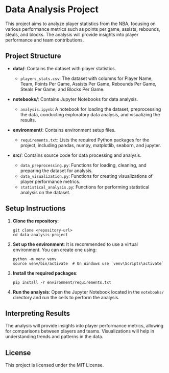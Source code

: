 # Data Analysis Project

This project aims to analyze player statistics from the NBA, focusing on various performance metrics such as points per game, assists, rebounds, steals, and blocks. The analysis will provide insights into player performance and team contributions.

## Project Structure

- **data/**: Contains the dataset with player statistics.
  - `players_stats.csv`: The dataset with columns for Player Name, Team, Points Per Game, Assists Per Game, Rebounds Per Game, Steals Per Game, and Blocks Per Game.
  
- **notebooks/**: Contains Jupyter Notebooks for data analysis.
  - `analysis.ipynb`: A notebook for loading the dataset, preprocessing the data, conducting exploratory data analysis, and visualizing the results.
  
- **environment/**: Contains environment setup files.
  - `requirements.txt`: Lists the required Python packages for the project, including pandas, numpy, matplotlib, seaborn, and jupyter.
  
- **src/**: Contains source code for data processing and analysis.
  - `data_preprocessing.py`: Functions for loading, cleaning, and preparing the dataset for analysis.
  - `data_visualization.py`: Functions for creating visualizations of player performance metrics.
  - `statistical_analysis.py`: Functions for performing statistical analysis on the dataset.

## Setup Instructions

1. **Clone the repository**:
   ```
   git clone <repository-url>
   cd data-analysis-project
   ```

2. **Set up the environment**:
   It is recommended to use a virtual environment. You can create one using:
   ```
   python -m venv venv
   source venv/bin/activate  # On Windows use `venv\Scripts\activate`
   ```

3. **Install the required packages**:
   ```
   pip install -r environment/requirements.txt
   ```

4. **Run the analysis**:
   Open the Jupyter Notebook located in the `notebooks/` directory and run the cells to perform the analysis.

## Interpreting Results

The analysis will provide insights into player performance metrics, allowing for comparisons between players and teams. Visualizations will help in understanding trends and patterns in the data.

## License

This project is licensed under the MIT License.